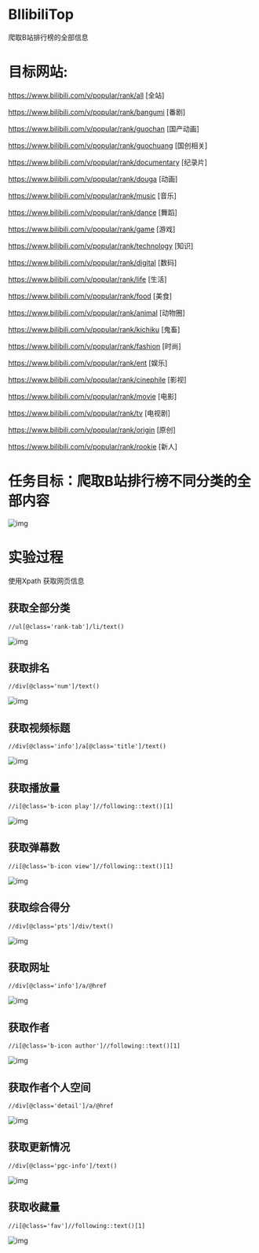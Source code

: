 # BIlibiliTop
爬取B站排行榜的全部信息
# 目标网站:

https://www.bilibili.com/v/popular/rank/all                     [全站]

https://www.bilibili.com/v/popular/rank/bangumi           [番剧]

https://www.bilibili.com/v/popular/rank/guochan           [国产动画]

https://www.bilibili.com/v/popular/rank/guochuang       [国创相关]

https://www.bilibili.com/v/popular/rank/documentary    [纪录片]

https://www.bilibili.com/v/popular/rank/douga               [动画]

https://www.bilibili.com/v/popular/rank/music               [音乐]

https://www.bilibili.com/v/popular/rank/dance               [舞蹈]

https://www.bilibili.com/v/popular/rank/game                [游戏]

https://www.bilibili.com/v/popular/rank/technology        [知识]

https://www.bilibili.com/v/popular/rank/digital                [数码]

https://www.bilibili.com/v/popular/rank/life                     [生活]

https://www.bilibili.com/v/popular/rank/food                  [美食]

https://www.bilibili.com/v/popular/rank/animal               [动物圈]

https://www.bilibili.com/v/popular/rank/kichiku              [鬼畜]

https://www.bilibili.com/v/popular/rank/fashion              [时尚]

https://www.bilibili.com/v/popular/rank/ent                    [娱乐]

https://www.bilibili.com/v/popular/rank/cinephile           [影视]

https://www.bilibili.com/v/popular/rank/movie                [电影]

https://www.bilibili.com/v/popular/rank/tv                      [电视剧]

https://www.bilibili.com/v/popular/rank/origin                 [原创]

https://www.bilibili.com/v/popular/rank/rookie                [新人]
# 任务目标：爬取B站排行榜不同分类的全部内容
![img](https://docimg5.docs.qq.com/image/gVNcB-ozfoHF-ExfYj9-lg?w=1352&h=307)
# 实验过程
使用Xpath 获取网页信息
## 获取全部分类
```xpath
//ul[@class='rank-tab']/li/text()
```
![img](https://docimg2.docs.qq.com/image/-4Cimklb7opYv-SHb8INBg?w=1168&h=544)
## 获取排名
```xpath
//div[@class='num']/text()
```
![img](https://docimg3.docs.qq.com/image/wWKZgFJLgYsa5Q-bZByeIg?w=1364&h=539)
## 获取视频标题
```xpath
//div[@class='info']/a[@class='title']/text()
```
![img](https://docimg6.docs.qq.com/image/auZs_3PzpJmhMnfV4wpsIQ?w=1365&h=571)
## 获取播放量
```xpath
//i[@class='b-icon play']//following::text()[1]
```
![img](https://docimg5.docs.qq.com/image/-ytKPgbqh6WypzxLqHyOCg?w=1366&h=556)
## 获取弹幕数
```xpath
//i[@class='b-icon view']//following::text()[1]
```
![img](https://docimg5.docs.qq.com/image/XKrhMzeg2gV9IGyNkWWJdw?w=1363&h=532)
## 获取综合得分
```xpath
//div[@class='pts']/div/text()
```
![img](https://docimg1.docs.qq.com/image/PPHpnv3wDom2XLoFZDVy8g?w=1360&h=523)
## 获取网址
```xpath
//div[@class='info']/a/@href
```
![img](https://docimg4.docs.qq.com/image/EdADJ5mR5FmIPqdwJsDrYw?w=1365&h=509)
## 获取作者
```xpath
//i[@class='b-icon author']//following::text()[1]
```
![img](https://docimg8.docs.qq.com/image/qA-3XnOSh42P_pa2HbxyoA?w=1366&h=551)

## 获取作者个人空间
```xpath
//div[@class='detail']/a/@href
```
![img](https://docimg5.docs.qq.com/image/gUuy_W_igp_zB2-yuoD7Ow?w=1366&h=552)

## 获取更新情况
```xpath
//div[@class='pgc-info']/text()
```
![img](https://docimg10.docs.qq.com/image/3W5kITuX-WBc0M5PE8FtLA?w=1920&h=896)

## 获取收藏量
```
//i[@class='fav']//following::text()[1]
```
![img](https://docimg7.docs.qq.com/image/3x_G4wcR-FFJ2hZ1bi_4bQ?w=1920&h=902)
